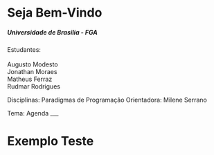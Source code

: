 Seja Bem-Vindo 
======================

<h5>Universidade de Brasilia - FGA</h5>

Estudantes: <br><br>
            Augusto Modesto<br>
            Jonathan Moraes<br>
            Matheus Ferraz<br>
            Rudmar Rodrigues<br>
            
Disciplinas: Paradigmas de Programação
Orientadora: Milene Serrano

Tema: Agenda ___

<h1> Exemplo Teste <h1>
